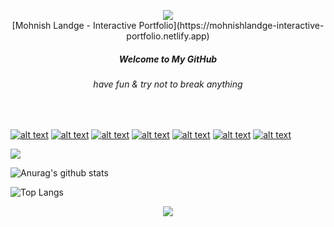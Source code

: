 <p align="center">
  <img align="center" src="portfolio.gif">
  <br>
  [Mohnish Landge - Interactive Portfolio](https://mohnishlandge-interactive-portfolio.netlify.app)
  <h5 align="center">Welcome to My GitHub</h5>
  <h6 align="center">have fun & try not to break anything</h6>
</p>
<br>
<p align='center'>
<!-- Please don't remove this: Grab your social icons from https://github.com/carlsednaoui/gitsocial -->

<!-- display the social media buttons in your README -->

[![alt text][1.1]][1]
[![alt text][2.1]][2]
[![alt text][3.1]][3]
[![alt text][4.1]][4]
[![alt text][5.1]][5]
[![alt text][6.1]][6]
[![alt text][7.1]][7]


<!-- links to social media icons -->
<!-- no need to change these -->

<!-- icons with padding -->

[1.1]: https://img.shields.io/badge/Discord-7289DA?style=for-the-badge&logo=discord&logoColor=white (twitter icon with padding)
[2.1]: https://img.shields.io/badge/Twitter-1DA1F2?style=for-the-badge&logo=twitter&logoColor=white
[3.1]: https://img.shields.io/badge/LinkedIn-0077B5?style=for-the-badge&logo=linkedin&logoColor=white
[4.1]: https://img.shields.io/badge/Codepen-000000?style=for-the-badge&logo=codepen&logoColor=white
[5.1]: https://img.shields.io/badge/Dribbble-EA4C89?style=for-the-badge&logo=dribbble&logoColor=white
[6.1]: https://img.shields.io/badge/YouTube-FF0000?style=for-the-badge&logo=youtube&logoColor=white
[7.1]: https://img.shields.io/badge/Instagram-E4405F?style=for-the-badge&logo=instagram&logoColor=white


<!-- links to your social media accounts -->
<!-- update these accordingly -->

[1]: https://discord.gg/4bPzaZAEGv
[2]: https://twitter.com/mohnish_landge
[3]: https://www.linkedin.com/in/mohnishlandge/
[4]: https://codepen.io/mohnishlandge
[5]: https://dribbble.com/mohnishlandge
[6]: https://www.youtube.com/channel/UC-TunMfFWjaEYm861_iRSPQ
[7]: https://www.instagram.com/mohnish.landge/

<!-- Please don't remove this: Grab your social icons from https://github.com/carlsednaoui/gitsocial -->
</p>

![](https://komarev.com/ghpvc/?username=mohnishlandge&style=flat-square&color=lightgrey&label=PROFILE+VIEWS)


<p align="center">

![Anurag's github stats](https://github-readme-stats.vercel.app/api?username=mohnishlandge&show_icons=true&theme=dark)

</p>

![Top Langs](https://github-readme-stats.vercel.app/api/top-langs/?username=mohnishlandge&layout=compact&theme=dark)

<div align="center">
  <img src="https://assets.website-files.com/5e51b3b0337309d672efd94c/5e51cc5933d368febc351897_footer-img.svg">
</div>
